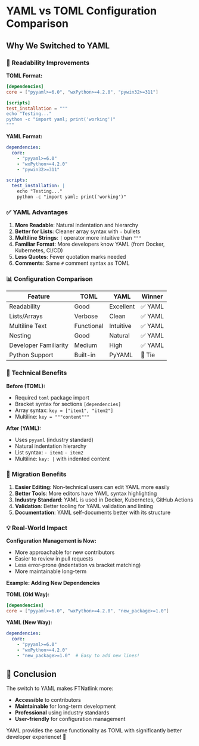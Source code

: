 # YAML vs TOML Configuration Comparison

## Why We Switched to YAML

### 🎯 **Readability Improvements**

**TOML Format:**
```toml
[dependencies]
core = ["pyyaml>=6.0", "wxPython>=4.2.0", "pywin32>=311"]

[scripts]
test_installation = """
echo "Testing..."
python -c "import yaml; print('working')"
"""
```

**YAML Format:**
```yaml
dependencies:
  core:
    - "pyyaml>=6.0"
    - "wxPython>=4.2.0" 
    - "pywin32>=311"

scripts:
  test_installation: |
    echo "Testing..."
    python -c "import yaml; print('working')"
```

### ✅ **YAML Advantages**

1. **More Readable**: Natural indentation and hierarchy
2. **Better for Lists**: Cleaner array syntax with `-` bullets
3. **Multiline Strings**: `|` operator more intuitive than `"""`
4. **Familiar Format**: More developers know YAML (from Docker, Kubernetes, CI/CD)
5. **Less Quotes**: Fewer quotation marks needed
6. **Comments**: Same `#` comment syntax as TOML

### 📊 **Configuration Comparison**

| Feature | TOML | YAML | Winner |
|---------|------|------|--------|
| Readability | Good | Excellent | ✅ YAML |
| Lists/Arrays | Verbose | Clean | ✅ YAML |
| Multiline Text | Functional | Intuitive | ✅ YAML |
| Nesting | Good | Natural | ✅ YAML |
| Developer Familiarity | Medium | High | ✅ YAML |
| Python Support | Built-in | PyYAML | 🤝 Tie |

### 🔧 **Technical Benefits**

**Before (TOML):**
- Required `toml` package import
- Bracket syntax for sections `[dependencies]`
- Array syntax: `key = ["item1", "item2"]`
- Multiline: `key = """content"""`

**After (YAML):**
- Uses `pyyaml` (industry standard)
- Natural indentation hierarchy
- List syntax: `- item1` `- item2`
- Multiline: `key: |` with indented content

### 🚀 **Migration Benefits**

1. **Easier Editing**: Non-technical users can edit YAML more easily
2. **Better Tools**: More editors have YAML syntax highlighting
3. **Industry Standard**: YAML is used in Docker, Kubernetes, GitHub Actions
4. **Validation**: Better tooling for YAML validation and linting
5. **Documentation**: YAML self-documents better with its structure

### 💡 **Real-World Impact**

**Configuration Management is Now:**
- More approachable for new contributors
- Easier to review in pull requests
- Less error-prone (indentation vs bracket matching)
- More maintainable long-term

**Example: Adding New Dependencies**

**TOML (Old Way):**
```toml
[dependencies]
core = ["pyyaml>=6.0", "wxPython>=4.2.0", "new_package>=1.0"]
```

**YAML (New Way):**
```yaml
dependencies:
  core:
    - "pyyaml>=6.0"
    - "wxPython>=4.2.0"
    - "new_package>=1.0"  # Easy to add new lines!
```

## 🎯 **Conclusion**

The switch to YAML makes FTNatlink more:
- **Accessible** to contributors
- **Maintainable** for long-term development  
- **Professional** using industry standards
- **User-friendly** for configuration management

YAML provides the same functionality as TOML with significantly better developer experience! 🎉